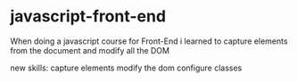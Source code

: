 # javascript-front-end
When doing a javascript course for Front-End i learned to capture elements from the document and modify all the DOM

new skills:
capture elements
modify the dom
configure classes
